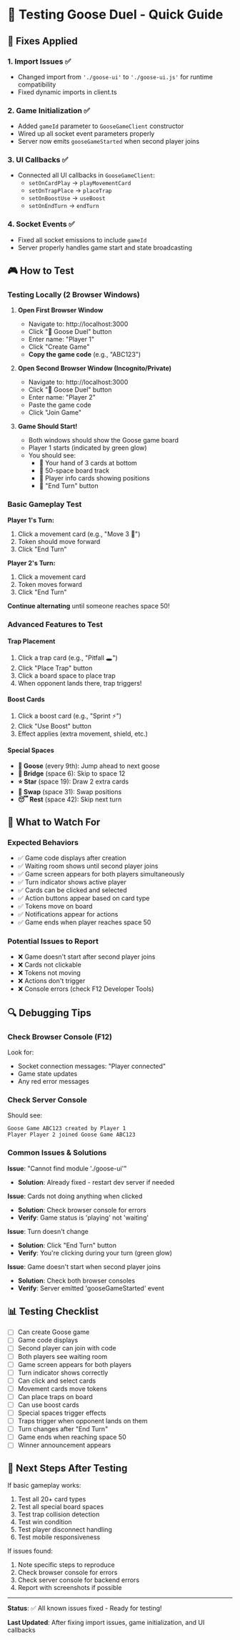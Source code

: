 # 🧪 Testing Goose Duel - Quick Guide

## 🔧 Fixes Applied

### 1. **Import Issues** ✅
- Changed import from `'./goose-ui'` to `'./goose-ui.js'` for runtime compatibility
- Fixed dynamic imports in client.ts

### 2. **Game Initialization** ✅
- Added `gameId` parameter to `GooseGameClient` constructor
- Wired up all socket event parameters properly
- Server now emits `gooseGameStarted` when second player joins

### 3. **UI Callbacks** ✅
- Connected all UI callbacks in `GooseGameClient`:
  - `setOnCardPlay` → `playMovementCard`
  - `setOnTrapPlace` → `placeTrap`
  - `setOnBoostUse` → `useBoost`
  - `setOnEndTurn` → `endTurn`

### 4. **Socket Events** ✅
- Fixed all socket emissions to include `gameId`
- Server properly handles game start and state broadcasting

## 🎮 How to Test

### Testing Locally (2 Browser Windows)

1. **Open First Browser Window**
   - Navigate to: http://localhost:3000
   - Click "🦢 Goose Duel" button
   - Enter name: "Player 1"
   - Click "Create Game"
   - **Copy the game code** (e.g., "ABC123")

2. **Open Second Browser Window (Incognito/Private)**
   - Navigate to: http://localhost:3000
   - Click "🦢 Goose Duel" button
   - Enter name: "Player 2"
   - Paste the game code
   - Click "Join Game"

3. **Game Should Start!**
   - Both windows should show the Goose game board
   - Player 1 starts (indicated by green glow)
   - You should see:
     - 🎴 Your hand of 3 cards at bottom
     - 🎯 50-space board track
     - 👥 Player info cards showing positions
     - 🔘 "End Turn" button

### Basic Gameplay Test

**Player 1's Turn:**
1. Click a movement card (e.g., "Move 3 🚶")
2. Token should move forward
3. Click "End Turn"

**Player 2's Turn:**
1. Click a movement card
2. Token moves forward
3. Click "End Turn"

**Continue alternating** until someone reaches space 50!

### Advanced Features to Test

#### Trap Placement
1. Click a trap card (e.g., "Pitfall 🕳️")
2. Click "Place Trap" button
3. Click a board space to place trap
4. When opponent lands there, trap triggers!

#### Boost Cards
1. Click a boost card (e.g., "Sprint ⚡")
2. Click "Use Boost" button
3. Effect applies (extra movement, shield, etc.)

#### Special Spaces
- **🦢 Goose** (every 9th): Jump ahead to next goose
- **🌉 Bridge** (space 6): Skip to space 12
- **⭐ Star** (space 19): Draw 2 extra cards
- **🔄 Swap** (space 31): Swap positions
- **😴 Rest** (space 42): Skip next turn

## 🐛 What to Watch For

### Expected Behaviors
- ✅ Game code displays after creation
- ✅ Waiting room shows until second player joins
- ✅ Game screen appears for both players simultaneously
- ✅ Turn indicator shows active player
- ✅ Cards can be clicked and selected
- ✅ Action buttons appear based on card type
- ✅ Tokens move on board
- ✅ Notifications appear for actions
- ✅ Game ends when player reaches space 50

### Potential Issues to Report
- ❌ Game doesn't start after second player joins
- ❌ Cards not clickable
- ❌ Tokens not moving
- ❌ Actions don't trigger
- ❌ Console errors (check F12 Developer Tools)

## 🔍 Debugging Tips

### Check Browser Console (F12)
Look for:
- Socket connection messages: "Player connected"
- Game state updates
- Any red error messages

### Check Server Console
Should see:
```
Goose Game ABC123 created by Player 1
Player Player 2 joined Goose Game ABC123
```

### Common Issues & Solutions

**Issue**: "Cannot find module './goose-ui'"
- **Solution**: Already fixed - restart dev server if needed

**Issue**: Cards not doing anything when clicked
- **Solution**: Check browser console for errors
- **Verify**: Game status is 'playing' not 'waiting'

**Issue**: Turn doesn't change
- **Solution**: Click "End Turn" button
- **Verify**: You're clicking during your turn (green glow)

**Issue**: Game doesn't start when second player joins
- **Solution**: Check both browser consoles
- **Verify**: Server emitted 'gooseGameStarted' event

## 📊 Testing Checklist

- [ ] Can create Goose game
- [ ] Game code displays
- [ ] Second player can join with code
- [ ] Both players see waiting room
- [ ] Game screen appears for both players
- [ ] Turn indicator shows correctly
- [ ] Can click and select cards
- [ ] Movement cards move tokens
- [ ] Can place traps on board
- [ ] Can use boost cards
- [ ] Special spaces trigger effects
- [ ] Traps trigger when opponent lands on them
- [ ] Turn changes after "End Turn"
- [ ] Game ends when reaching space 50
- [ ] Winner announcement appears

## 🚀 Next Steps After Testing

If basic gameplay works:
1. Test all 20+ card types
2. Test all special board spaces
3. Test trap collision detection
4. Test win condition
5. Test player disconnect handling
6. Test mobile responsiveness

If issues found:
1. Note specific steps to reproduce
2. Check browser console for errors
3. Check server console for backend errors
4. Report with screenshots if possible

---

**Status**: ✅ All known issues fixed - Ready for testing!

**Last Updated**: After fixing import issues, game initialization, and UI callbacks
